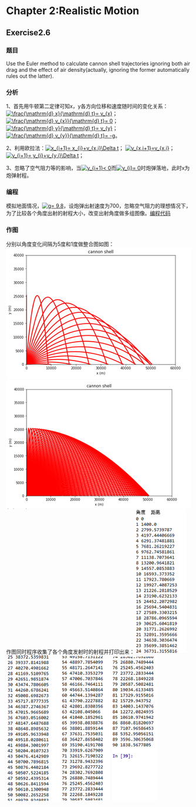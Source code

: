 # Chapter 2:Realistic Motion
## Exercise2.6
### 题目
Use the Euler method to calculate cannon shell trajectories ignoring both air drag and the effect of air density(actually, ignoring the 
former automatically rules out the latter). 
### 分析
1、首先用牛顿第二定律可知x，y各方向位移和速度随时间的变化关系：<a href="http://www.codecogs.com/eqnedit.php?latex=\frac{\mathrm{d}&space;x}{\mathrm{d}&space;t}=&space;v_{x}" target="_blank"><img src="http://latex.codecogs.com/png.latex?\frac{\mathrm{d}&space;x}{\mathrm{d}&space;t}=&space;v_{x}" title="\frac{\mathrm{d} x}{\mathrm{d} t}= v_{x}" /></a>；
<a href="http://www.codecogs.com/eqnedit.php?latex=\frac{\mathrm{d}&space;v_{x}}{\mathrm{d}&space;t}=&space;0" target="_blank"><img src="http://latex.codecogs.com/png.latex?\frac{\mathrm{d}&space;v_{x}}{\mathrm{d}&space;t}=&space;0" title="\frac{\mathrm{d} v_{x}}{\mathrm{d} t}= 0" /></a>；
<a href="http://www.codecogs.com/eqnedit.php?latex=\frac{\mathrm{d}&space;y}{\mathrm{d}&space;t}=&space;v_{y}" target="_blank"><img src="http://latex.codecogs.com/png.latex?\frac{\mathrm{d}&space;y}{\mathrm{d}&space;t}=&space;v_{y}" title="\frac{\mathrm{d} y}{\mathrm{d} t}= v_{y}" /></a>；
<a href="http://www.codecogs.com/eqnedit.php?latex=\frac{\mathrm{d}&space;v_{y}}{\mathrm{d}&space;t}=&space;-g" target="_blank"><img src="http://latex.codecogs.com/png.latex?\frac{\mathrm{d}&space;v_{y}}{\mathrm{d}&space;t}=&space;-g" title="\frac{\mathrm{d} v_{y}}{\mathrm{d} t}= -g" /></a>。

2、利用欧拉法：<a href="http://www.codecogs.com/eqnedit.php?latex=x_{i&plus;1}=&space;x_{i}&plus;v_{x,i}\Delta&space;t" target="_blank"><img src="http://latex.codecogs.com/png.latex?x_{i&plus;1}=&space;x_{i}&plus;v_{x,i}\Delta&space;t" title="x_{i+1}= x_{i}+v_{x,i}\Delta t" /></a>；
<a href="http://www.codecogs.com/eqnedit.php?latex=v_{x,i&plus;1}=v_{x,i}" target="_blank"><img src="http://latex.codecogs.com/png.latex?v_{x,i&plus;1}=v_{x,i}" title="v_{x,i+1}=v_{x,i}" /></a>；
<a href="http://www.codecogs.com/eqnedit.php?latex=y_{i&plus;1}=&space;y_{i}&plus;v_{y,i}\Delta&space;t" target="_blank"><img src="http://latex.codecogs.com/png.latex?y_{i&plus;1}=&space;y_{i}&plus;v_{y,i}\Delta&space;t" title="y_{i+1}= y_{i}+v_{y,i}\Delta t" /></a>；

3、忽略了空气阻力等的影响，当<a href="http://www.codecogs.com/eqnedit.php?latex=y_{i&plus;1}<&space;0" target="_blank"><img src="http://latex.codecogs.com/png.latex?y_{i&plus;1}<&space;0" title="y_{i+1}< 0" /></a>而<a href="http://www.codecogs.com/eqnedit.php?latex=y_{i}=&space;0" target="_blank"><img src="http://latex.codecogs.com/png.latex?y_{i}=&space;0" title="y_{i}= 0" /></a>时炮弹落地，此时x为炮弹射程。

### 编程
模拟地面情况，<a href="http://www.codecogs.com/eqnedit.php?latex=g=&space;9.8" target="_blank"><img src="http://latex.codecogs.com/png.latex?g=&space;9.8" title="g= 9.8" /></a>，设炮弹出射速度为700，忽略空气阻力的理想情况下，为了比较各个角度出射的射程大小，改变出射角度做多组图像。[编程代码](https://github.com/houxudong1997/compuational_physics_N2015301020064/blob/master/cannonshell.py)

### 作图
分别以角度变化间隔为5度和1度做整合图如图：
![da=5](https://github.com/houxudong1997/compuational_physics_N2015301020064/blob/master/cannonshell1.png?raw=true)
![da=1](https://github.com/houxudong1997/compuational_physics_N2015301020064/blob/master/cannonshell.png?raw=true)
作图同时程序收集了各个角度发射时的射程并打印出来：
![1](https://github.com/houxudong1997/compuational_physics_N2015301020064/blob/master/TIM%E5%9B%BE%E7%89%8720171014014044.png?raw=true)
![2](https://github.com/houxudong1997/compuational_physics_N2015301020064/blob/master/TIM%E5%9B%BE%E7%89%8720171014014040.png?raw=true)
![3](https://github.com/houxudong1997/compuational_physics_N2015301020064/blob/master/TIM%E5%9B%BE%E7%89%8720171014014034.png?raw=true)
![4](https://github.com/houxudong1997/compuational_physics_N2015301020064/blob/master/TIM%E5%9B%BE%E7%89%8720171014014029.png?raw=true)
